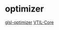 # optimizer

[glsl-optimizer](https://github.com/aras-p/glsl-optimizer)
[VTIL-Core](https://github.com/vtil-project/VTIL-Core)
